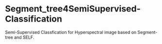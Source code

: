 # Segment_tree4SemiSupervised-Classification
Semi-Supervised Classfication for Hyperspectral image based on Segment-tree and SELF.

